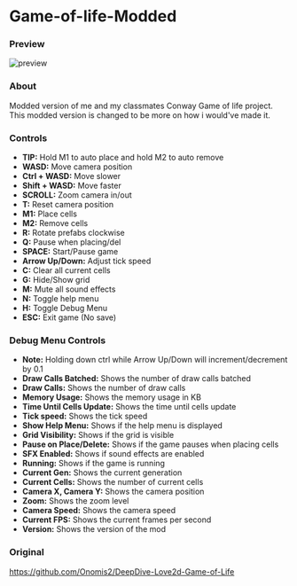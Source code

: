 # Game-of-life-Modded

### Preview

![preview](https://github.com/user-attachments/assets/22a90e34-4ea5-4227-acc6-536ce2cb9755)

### About

Modded version of me and my classmates Conway Game of life project. This modded version is changed to be more on how i would've made it.

### Controls

- **TIP:** Hold M1 to auto place and hold M2 to auto remove
- **WASD:** Move camera position
- **Ctrl + WASD:** Move slower
- **Shift + WASD:** Move faster
- **SCROLL:** Zoom camera in/out
- **T:** Reset camera position
- **M1:** Place cells
- **M2:** Remove cells
- **R:** Rotate prefabs clockwise
- **Q:** Pause when placing/del
- **SPACE:** Start/Pause game
- **Arrow Up/Down:** Adjust tick speed
- **C:** Clear all current cells
- **G:** Hide/Show grid
- **M:** Mute all sound effects
- **N:** Toggle help menu
- **H:** Toggle Debug Menu
- **ESC:** Exit game (No save)

### Debug Menu Controls

- **Note:** Holding down ctrl while Arrow Up/Down will increment/decrement by 0.1
- **Draw Calls Batched:** Shows the number of draw calls batched
- **Draw Calls:** Shows the number of draw calls
- **Memory Usage:** Shows the memory usage in KB
- **Time Until Cells Update:** Shows the time until cells update
- **Tick speed:** Shows the tick speed
- **Show Help Menu:** Shows if the help menu is displayed
- **Grid Visibility:** Shows if the grid is visible
- **Pause on Place/Delete:** Shows if the game pauses when placing cells
- **SFX Enabled:** Shows if sound effects are enabled
- **Running:** Shows if the game is running
- **Current Gen:** Shows the current generation
- **Current Cells:** Shows the number of current cells
- **Camera X, Camera Y:** Shows the camera position
- **Zoom:** Shows the zoom level
- **Camera Speed:** Shows the camera speed
- **Current FPS:** Shows the current frames per second
- **Version:** Shows the version of the mod

### Original

https://github.com/Onomis2/DeepDive-Love2d-Game-of-Life

